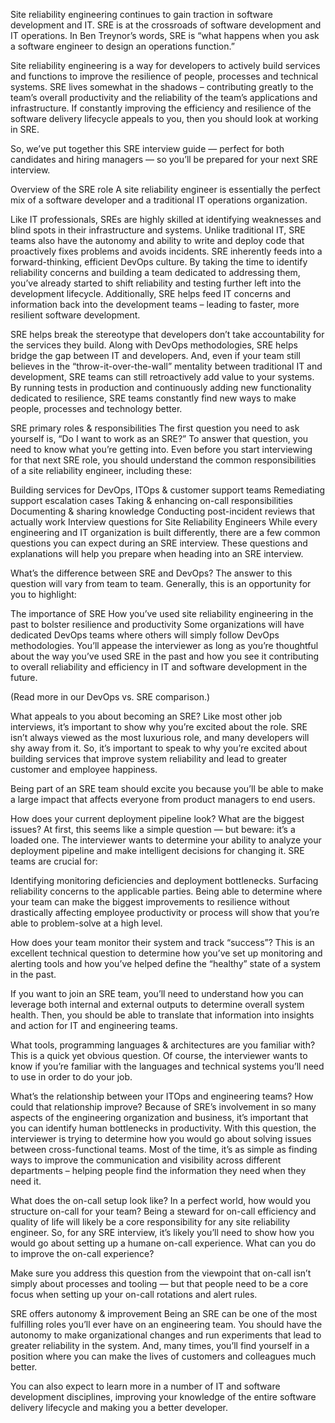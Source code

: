 Site reliability engineering continues to gain traction in software development and IT. SRE is at the crossroads of software development and IT operations. In Ben Treynor’s words, SRE is “what happens when you ask a software engineer to design an operations function.”

Site reliability engineering is a way for developers to actively build services and functions to improve the resilience of people, processes and technical systems. SRE lives somewhat in the shadows – contributing greatly to the team’s overall productivity and the reliability of the team’s applications and infrastructure. If constantly improving the efficiency and resilience of the software delivery lifecycle appeals to you, then you should look at working in SRE.

So, we’ve put together this SRE interview guide — perfect for both candidates and hiring managers — so you’ll be prepared for your next SRE interview.



Overview of the SRE role
A site reliability engineer is essentially the perfect mix of a software developer and a traditional IT operations organization.

Like IT professionals, SREs are highly skilled at identifying weaknesses and blind spots in their infrastructure and systems.
Unlike traditional IT, SRE teams also have the autonomy and ability to write and deploy code that proactively fixes problems and avoids incidents.
SRE inherently feeds into a forward-thinking, efficient DevOps culture. By taking the time to identify reliability concerns and building a team dedicated to addressing them, you’ve already started to shift reliability and testing further left into the development lifecycle. Additionally, SRE helps feed IT concerns and information back into the development teams – leading to faster, more resilient software development.

SRE helps break the stereotype that developers don’t take accountability for the services they build. Along with DevOps methodologies, SRE helps bridge the gap between IT and developers. And, even if your team still believes in the “throw-it-over-the-wall” mentality between traditional IT and development, SRE teams can still retroactively add value to your systems. By running tests in production and continuously adding new functionality dedicated to resilience, SRE teams constantly find new ways to make people, processes and technology better.

 

SRE primary roles & responsibilities
The first question you need to ask yourself is, “Do I want to work as an SRE?” To answer that question, you need to know what you’re getting into. Even before you start interviewing for that next SRE role, you should understand the common responsibilities of a site reliability engineer, including these:

Building services for DevOps, ITOps & customer support teams
Remediating support escalation cases
Taking & enhancing on-call responsibilities
Documenting & sharing knowledge
Conducting post-incident reviews that actually work
Interview questions for Site Reliability Engineers
While every engineering and IT organization is built differently, there are a few common questions you can expect during an SRE interview. These questions and explanations will help you prepare when heading into an SRE interview.

What’s the difference between SRE and DevOps?
The answer to this question will vary from team to team. Generally, this is an opportunity for you to highlight:

The importance of SRE
How you’ve used site reliability engineering in the past to bolster resilience and productivity
Some organizations will have dedicated DevOps teams where others will simply follow DevOps methodologies. You’ll appease the interviewer as long as you’re thoughtful about the way you’ve used SRE in the past and how you see it contributing to overall reliability and efficiency in IT and software development in the future.

(Read more in our DevOps vs. SRE comparison.)

What appeals to you about becoming an SRE?
Like most other job interviews, it’s important to show why you’re excited about the role. SRE isn’t always viewed as the most luxurious role, and many developers will shy away from it. So, it’s important to speak to why you’re excited about building services that improve system reliability and lead to greater customer and employee happiness.

Being part of an SRE team should excite you because you’ll be able to make a large impact that affects everyone from product managers to end users.

How does your current deployment pipeline look? What are the biggest issues?
At first, this seems like a simple question — but beware: it’s a loaded one. The interviewer wants to determine your ability to analyze your deployment pipeline and make intelligent decisions for changing it. SRE teams are crucial for:

Identifying monitoring deficiencies and deployment bottlenecks.
Surfacing reliability concerns to the applicable parties.
Being able to determine where your team can make the biggest improvements to resilience without drastically affecting employee productivity or process will show that you’re able to problem-solve at a high level.

How does your team monitor their system and track “success”?
This is an excellent technical question to determine how you’ve set up monitoring and alerting tools and how you’ve helped define the “healthy” state of a system in the past.

If you want to join an SRE team, you’ll need to understand how you can leverage both internal and external outputs to determine overall system health. Then, you should be able to translate that information into insights and action for IT and engineering teams.

What tools, programming languages & architectures are you familiar with?
This is a quick yet obvious question. Of course, the interviewer wants to know if you’re familiar with the languages and technical systems you’ll need to use in order to do your job.

What’s the relationship between your ITOps and engineering teams? How could that relationship improve?
Because of SRE’s involvement in so many aspects of the engineering organization and business, it’s important that you can identify human bottlenecks in productivity. With this question, the interviewer is trying to determine how you would go about solving issues between cross-functional teams. Most of the time, it’s as simple as finding ways to improve the communication and visibility across different departments – helping people find the information they need when they need it.

What does the on-call setup look like? In a perfect world, how would you structure on-call for your team?
Being a steward for on-call efficiency and quality of life will likely be a core responsibility for any site reliability engineer. So, for any SRE interview, it’s likely you’ll need to show how you would go about setting up a humane on-call experience. What can you do to improve the on-call experience?

Make sure you address this question from the viewpoint that on-call isn’t simply about processes and tooling — but that people need to be a core focus when setting up your on-call rotations and alert rules.



SRE offers autonomy & improvement
Being an SRE can be one of the most fulfilling roles you’ll ever have on an engineering team. You should have the autonomy to make organizational changes and run experiments that lead to greater reliability in the system. And, many times, you’ll find yourself in a position where you can make the lives of customers and colleagues much better.

You can also expect to learn more in a number of IT and software development disciplines, improving your knowledge of the entire software delivery lifecycle and making you a better developer.